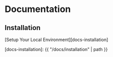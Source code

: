 # Documentation

## Installation

[Setup Your Local Environment][docs-installation]

[docs-installation]: {{ "/docs/installation" | path }}
